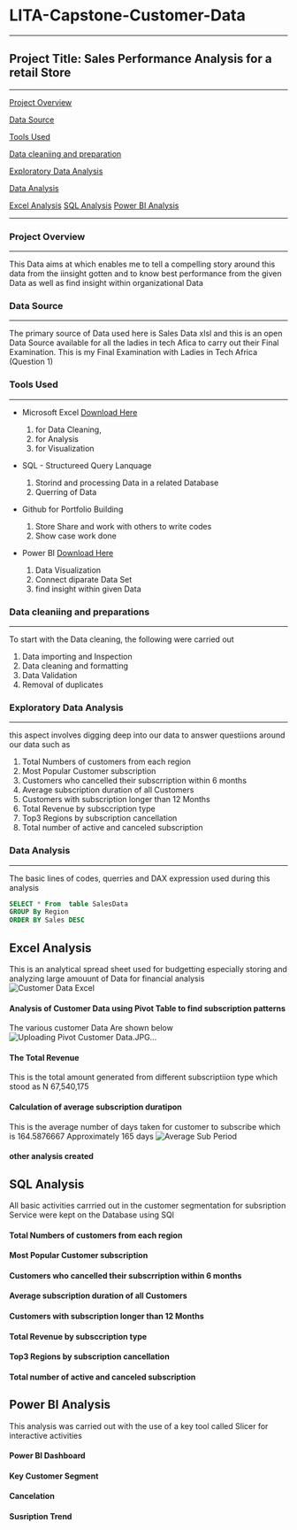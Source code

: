 # LITA-Capstone-Customer-Data

---

## Project Title: Sales Performance Analysis for a retail Store
---
[Project Overview](#project-overview)

[Data Source](#data-source)

[Tools Used](#tools-used)

[Data cleaniing and preparation](#data-cleaniing-and-preparation)

[Exploratory Data Analysis](#exploratory-data-analysis)

 [Data Analysis](#data-analysis)

[Excel Analysis](#excel-analysis)
[SQL Analysis](sQL-analysis)
[Power BI Analysis](power-bi-analysis) 

 ---
 


### Project Overview
---
This Data aims at which enables me to tell a compelling story around this data from the iinsight gotten and to know best performance from the given Data as well as find insight within organizational Data

### Data Source
---
The primary source of Data used here is Sales Data xlsl and this is an open Data Source available for all the ladies in tech Afica to carry out their Final Examination. This is my Final Examination with Ladies in Tech Africa (Question 1)

### Tools Used
---
- Microsoft Excel [Download Here](https://www.microsoft.com)
  1. for Data Cleaning,
  2. for Analysis
  3. for Visualization
     
- SQL - Structureed Query Lanquage  
  1. Storind and processing Data in a related Database
  2. Querring of Data
  
- Github for Portfolio Building
  1. Store Share and work with others to write codes
  2. Show case work done
    
- Power BI [Download Here](https://www.microsoft.com)
  1.  Data Visualization
  2. Connect diparate Data Set
  3. find insight within given Data

### Data cleaniing and preparations
---
To start with the Data cleaning, the following were carried out
  1.  Data importing and Inspection
  2.  Data cleaning and formatting
  3.  Data Validation
  4.  Removal of duplicates

### Exploratory Data Analysis
---
this aspect involves digging deep into our data to answer questiions around our data such as
 
  1. Total Numbers of customers from each region
  2. Most Popular Customer subscription
  3. Customers who cancelled their subscrription within 6 months
  4. Average subscription duration of all Customers
  5. Customers with subscription longer than 12 Months
  6. Total Revenue by subsccription type
  7. Top3 Regions by subscription cancellation
  8. Total number of active and canceled subscription

### Data Analysis
---
The basic lines of codes, querries and DAX expression used during this analysis
```SQL
SELECT * From  table SalesData
GROUP By Region
ORDER BY Sales DESC
```

## Excel Analysis
This is an analytical spread sheet used for budgetting especially storing and analyzing large
amouunt of Data for financial analysis
![Customer Data Excel](https://github.com/user-attachments/assets/fce124a6-2f53-4a63-9e0e-7b181663b4c2)

#### Analysis of Customer Data using Pivot Table to find subscription patterns 
The various customer Data Are shown below
![Uploading Pivot Customer Data.JPG…]()



#### The Total Revenue
This is the total amount generated from different subscriptiion type which stood as  N 67,540,175 

#### Calculation of average subscription duratipon
This is the average number of days taken for customer to subscribe which is 164.5876667 
Approximately 165 days
![Average Sub Period](https://github.com/user-attachments/assets/c01d0359-a93a-4c36-8cb6-21f3fadc82e6)


#### other analysis created 


## SQL Analysis

All basic activities carrried out in the customer segmentation for subsription Service were kept on the Database using SQl  

#### Total Numbers of customers from each region

#### Most Popular Customer subscription

#### Customers who cancelled their subscrription within 6 months

#### Average subscription duration of all Customers

#### Customers with subscription longer than 12 Months

#### Total Revenue by subsccription type

#### Top3 Regions by subscription cancellation

#### Total number of active and canceled subscription


## Power BI Analysis 
This analysis was carried out with the use of a key tool called Slicer for interactive activities

#### Power BI Dashboard

#### Key Customer Segment

#### Cancelation

#### Susription Trend




